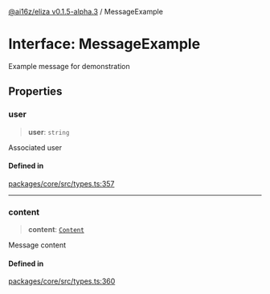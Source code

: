 [@ai16z/eliza v0.1.5-alpha.3](../index.md) / MessageExample

# Interface: MessageExample

Example message for demonstration

## Properties

### user

> **user**: `string`

Associated user

#### Defined in

[packages/core/src/types.ts:357](https://github.com/ai16z/eliza/blob/main/packages/core/src/types.ts#L357)

***

### content

> **content**: [`Content`](Content.md)

Message content

#### Defined in

[packages/core/src/types.ts:360](https://github.com/ai16z/eliza/blob/main/packages/core/src/types.ts#L360)
